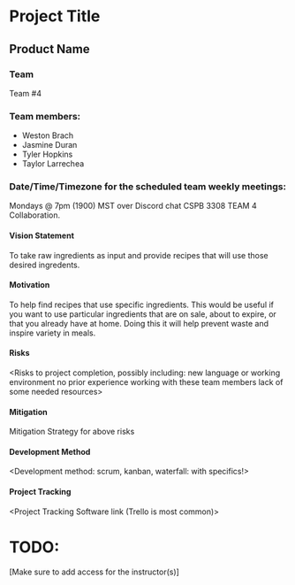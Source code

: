 # Project Title

## Product Name

### Team
Team #4

### Team members: 
- Weston Brach
- Jasmine Duran
- Tyler Hopkins
- Taylor Larrechea

### Date/Time/Timezone for the scheduled team weekly meetings: 
Mondays @ 7pm (1900) MST over Discord chat CSPB 3308 TEAM 4 Collaboration.

#### Vision Statement
  To take raw ingredients as input and provide recipes that will use those desired ingredents. 

#### Motivation 
  To help find recipes that use specific ingredients. 
  This would be useful if you want to use particular ingredients that are on sale, about to expire, or that you already have at home. 
  Doing this it will help prevent waste and inspire variety in meals. 


#### Risks
<Risks to project completion, possibly including:
new language or working environment
no prior experience working with these team members
lack of some needed resources>


#### Mitigation
Mitigation Strategy for above risks

#### Development Method
<Development method: scrum, kanban, waterfall: with specifics!>

#### Project Tracking
<Project Tracking Software link (Trello is most common)>


# TODO: 
[Make sure to add access for the instructor(s)]

